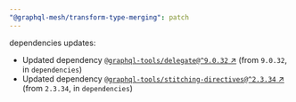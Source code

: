 ```yaml
---
"@graphql-mesh/transform-type-merging": patch
---
```

dependencies updates:
  - Updated dependency [`@graphql-tools/delegate@^9.0.32` ↗︎](https://www.npmjs.com/package/@graphql-tools/delegate/v/9.0.32) (from `9.0.32`, in `dependencies`)
  - Updated dependency [`@graphql-tools/stitching-directives@^2.3.34` ↗︎](https://www.npmjs.com/package/@graphql-tools/stitching-directives/v/2.3.34) (from `2.3.34`, in `dependencies`)
